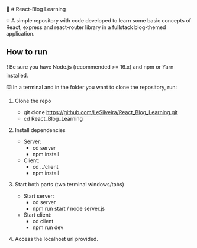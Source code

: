 📖 # React-Blog Learning

💡 A simple repository with code developed to learn some basic concepts of React, express and react-router library in a fullstack blog-themed application.  
  
## How to run
❗ Be sure you have Node.js (recommended >= 16.x) and npm or Yarn installed.

⌨️ In a terminal and in the folder you want to clone the repository, run:
1. Clone the repo  
   - git clone https://github.com/LeSilveira/React_Blog_Learning.git
   - cd React_Blog_Learning

2. Install dependencies
   - Server:
     - cd server
     - npm install
   - Client:
     - cd ../client
     - npm install
     
3. Start both parts (two terminal windows/tabs)
   - Start server:
     - cd server
     - npm run start / node server.js
   - Start client:
     - cd client
     - npm run dev

4. Access the localhost url provided.
